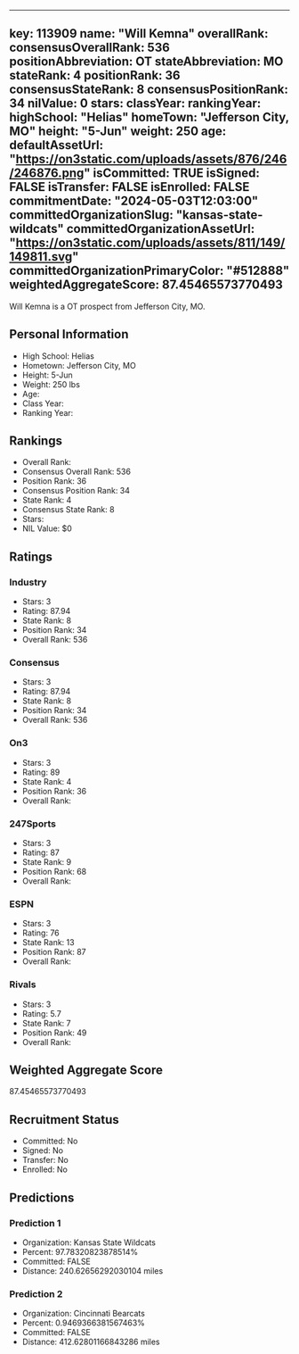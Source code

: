 ---
  key: 113909
  name: "Will Kemna"
  overallRank: 
  consensusOverallRank: 536
  positionAbbreviation: OT
  stateAbbreviation: MO
  stateRank: 4
  positionRank: 36
  consensusStateRank: 8
  consensusPositionRank: 34
  nilValue: 0
  stars: 
  classYear: 
  rankingYear: 
  highSchool: "Helias"
  homeTown: "Jefferson City, MO"
  height: "5-Jun"
  weight: 250
  age: 
  defaultAssetUrl: "https://on3static.com/uploads/assets/876/246/246876.png"
  isCommitted: TRUE
  isSigned: FALSE
  isTransfer: FALSE
  isEnrolled: FALSE
  commitmentDate: "2024-05-03T12:03:00"
  committedOrganizationSlug: "kansas-state-wildcats"
  committedOrganizationAssetUrl: "https://on3static.com/uploads/assets/811/149/149811.svg"
  committedOrganizationPrimaryColor: "#512888"
  weightedAggregateScore: 87.45465573770493
  ---
  
  Will Kemna is a OT prospect from Jefferson City, MO.
  
  ## Personal Information
  - High School: Helias
  - Hometown: Jefferson City, MO
  - Height: 5-Jun
  - Weight: 250 lbs
  - Age: 
  - Class Year: 
  - Ranking Year: 
  
  ## Rankings
  - Overall Rank: 
  - Consensus Overall Rank: 536
  - Position Rank: 36
  - Consensus Position Rank: 34
  - State Rank: 4
  - Consensus State Rank: 8
  - Stars: 
  - NIL Value: $0
  
  ## Ratings
  
  ### Industry
  - Stars: 3
  - Rating: 87.94
  - State Rank: 8
  - Position Rank: 34
  - Overall Rank: 536
  
  ### Consensus
  - Stars: 3
  - Rating: 87.94
  - State Rank: 8
  - Position Rank: 34
  - Overall Rank: 536
  
  ### On3
  - Stars: 3
  - Rating: 89
  - State Rank: 4
  - Position Rank: 36
  - Overall Rank: 
  
  ### 247Sports
  - Stars: 3
  - Rating: 87
  - State Rank: 9
  - Position Rank: 68
  - Overall Rank: 
  
  ### ESPN
  - Stars: 3
  - Rating: 76
  - State Rank: 13
  - Position Rank: 87
  - Overall Rank: 
  
  ### Rivals
  - Stars: 3
  - Rating: 5.7
  - State Rank: 7
  - Position Rank: 49
  - Overall Rank: 
  
  ## Weighted Aggregate Score
  87.45465573770493
  
  ## Recruitment Status
  - Committed: No
  - Signed: No
  - Transfer: No
  - Enrolled: No
  
  
  
  ## Predictions
  
  ### Prediction 1
  - Organization: Kansas State Wildcats
  - Percent: 97.78320823878514%
  - Committed: FALSE
  - Distance: 240.62656292030104 miles
  
  ### Prediction 2
  - Organization: Cincinnati Bearcats
  - Percent: 0.9469366381567463%
  - Committed: FALSE
  - Distance: 412.62801166843286 miles
  